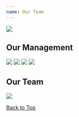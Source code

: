 ```yaml
---
name: Our Team
---
```


![](https://www.emarineonline.com/api/common/r/oss?path=prod/mall/10.jpg)

## Our Management

![](https://www.emarineonline.com/api/common/r/oss?path=prod/mall/18.jpg)
![](https://www.emarineonline.com/api/common/r/oss?path=prod/mall/19.jpg)
![](https://www.emarineonline.com/api/common/r/oss?path=prod/mall/20.jpg)
![](https://www.emarineonline.com/api/common/r/oss?path=prod/mall/21.jpg)

## Our Team

![](https://www.emarineonline.com/api/common/r/oss?path=prod/mall/22.jpg)

[Back to Top](ourteam#)
